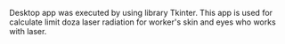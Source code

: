 Desktop app was executed by using library Tkinter. 
This app is used for calculate limit doza laser radiation for worker's skin and eyes who works with laser.
